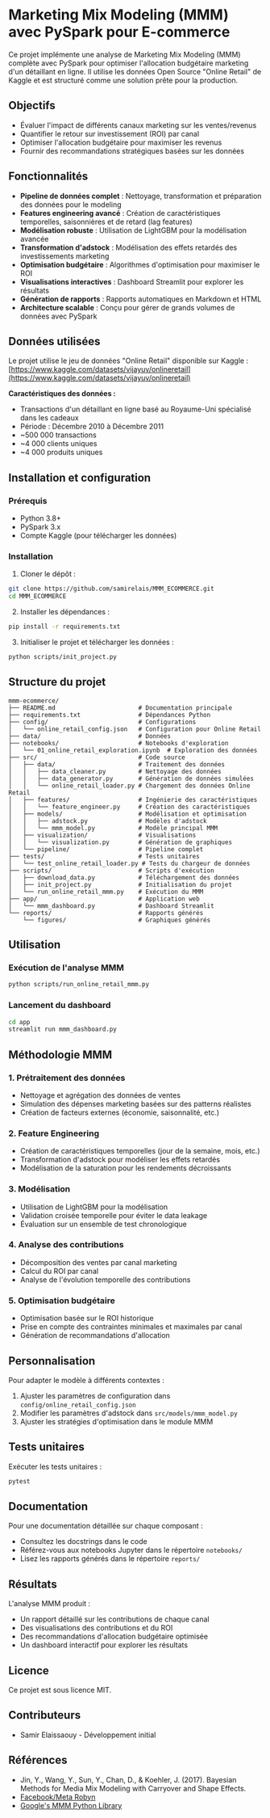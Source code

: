 # Marketing Mix Modeling (MMM) avec PySpark pour E-commerce

Ce projet implémente une analyse de Marketing Mix Modeling (MMM) complète avec PySpark pour optimiser l'allocation budgétaire marketing d'un détaillant en ligne. Il utilise les données Open Source "Online Retail" de Kaggle et est structuré comme une solution prête pour la production.

## Objectifs

- Évaluer l'impact de différents canaux marketing sur les ventes/revenus
- Quantifier le retour sur investissement (ROI) par canal
- Optimiser l'allocation budgétaire pour maximiser les revenus
- Fournir des recommandations stratégiques basées sur les données

## Fonctionnalités

- **Pipeline de données complet** : Nettoyage, transformation et préparation des données pour le modeling
- **Features engineering avancé** : Création de caractéristiques temporelles, saisonnières et de retard (lag features)
- **Modélisation robuste** : Utilisation de LightGBM pour la modélisation avancée
- **Transformation d'adstock** : Modélisation des effets retardés des investissements marketing
- **Optimisation budgétaire** : Algorithmes d'optimisation pour maximiser le ROI
- **Visualisations interactives** : Dashboard Streamlit pour explorer les résultats
- **Génération de rapports** : Rapports automatiques en Markdown et HTML
- **Architecture scalable** : Conçu pour gérer de grands volumes de données avec PySpark

## Données utilisées

Le projet utilise le jeu de données "Online Retail" disponible sur Kaggle : [https://www.kaggle.com/datasets/vijayuv/onlineretail](https://www.kaggle.com/datasets/vijayuv/onlineretail)

**Caractéristiques des données :**
- Transactions d'un détaillant en ligne basé au Royaume-Uni spécialisé dans les cadeaux
- Période : Décembre 2010 à Décembre 2011
- ~500 000 transactions
- ~4 000 clients uniques
- ~4 000 produits uniques

## Installation et configuration

### Prérequis

- Python 3.8+
- PySpark 3.x
- Compte Kaggle (pour télécharger les données)

### Installation

1. Cloner le dépôt :
```bash
git clone https://github.com/samirelais/MMM_ECOMMERCE.git
cd MMM_ECOMMERCE
```

2. Installer les dépendances :
```bash
pip install -r requirements.txt
```

3. Initialiser le projet et télécharger les données :
```bash
python scripts/init_project.py
```

## Structure du projet

```
mmm-ecommerce/
├── README.md                       # Documentation principale
├── requirements.txt                # Dépendances Python
├── config/                         # Configurations
│   └── online_retail_config.json   # Configuration pour Online Retail
├── data/                           # Données
├── notebooks/                      # Notebooks d'exploration
│   └── 01_online_retail_exploration.ipynb  # Exploration des données
├── src/                            # Code source
│   ├── data/                       # Traitement des données
│   │   ├── data_cleaner.py         # Nettoyage des données
│   │   ├── data_generator.py       # Génération de données simulées
│   │   └── online_retail_loader.py # Chargement des données Online Retail
│   ├── features/                   # Ingénierie des caractéristiques
│   │   └── feature_engineer.py     # Création des caractéristiques
│   ├── models/                     # Modélisation et optimisation
│   │   ├── adstock.py              # Modèles d'adstock
│   │   └── mmm_model.py            # Modèle principal MMM
│   ├── visualization/              # Visualisations
│   │   └── visualization.py        # Génération de graphiques
│   └── pipeline/                   # Pipeline complet
├── tests/                          # Tests unitaires
│   └── test_online_retail_loader.py # Tests du chargeur de données
├── scripts/                        # Scripts d'exécution
│   ├── download_data.py            # Téléchargement des données
│   ├── init_project.py             # Initialisation du projet
│   └── run_online_retail_mmm.py    # Exécution du MMM
├── app/                            # Application web
│   └── mmm_dashboard.py            # Dashboard Streamlit
└── reports/                        # Rapports générés
    └── figures/                    # Graphiques générés
```

## Utilisation

### Exécution de l'analyse MMM

```bash
python scripts/run_online_retail_mmm.py
```

### Lancement du dashboard

```bash
cd app
streamlit run mmm_dashboard.py
```

## Méthodologie MMM

### 1. Prétraitement des données

- Nettoyage et agrégation des données de ventes
- Simulation des dépenses marketing basées sur des patterns réalistes
- Création de facteurs externes (économie, saisonnalité, etc.)

### 2. Feature Engineering

- Création de caractéristiques temporelles (jour de la semaine, mois, etc.)
- Transformation d'adstock pour modéliser les effets retardés
- Modélisation de la saturation pour les rendements décroissants

### 3. Modélisation

- Utilisation de LightGBM pour la modélisation
- Validation croisée temporelle pour éviter le data leakage
- Évaluation sur un ensemble de test chronologique

### 4. Analyse des contributions

- Décomposition des ventes par canal marketing
- Calcul du ROI par canal
- Analyse de l'évolution temporelle des contributions

### 5. Optimisation budgétaire

- Optimisation basée sur le ROI historique
- Prise en compte des contraintes minimales et maximales par canal
- Génération de recommandations d'allocation

## Personnalisation

Pour adapter le modèle à différents contextes :

1. Ajuster les paramètres de configuration dans `config/online_retail_config.json`
2. Modifier les paramètres d'adstock dans `src/models/mmm_model.py`
3. Ajuster les stratégies d'optimisation dans le module MMM

## Tests unitaires

Exécuter les tests unitaires :

```bash
pytest
```

## Documentation

Pour une documentation détaillée sur chaque composant :
- Consultez les docstrings dans le code
- Référez-vous aux notebooks Jupyter dans le répertoire `notebooks/`
- Lisez les rapports générés dans le répertoire `reports/`

## Résultats

L'analyse MMM produit :
- Un rapport détaillé sur les contributions de chaque canal
- Des visualisations des contributions et du ROI
- Des recommandations d'allocation budgétaire optimisée
- Un dashboard interactif pour explorer les résultats

## Licence

Ce projet est sous licence MIT.

## Contributeurs

- Samir Elaissaouy - Développement initial

## Références

- Jin, Y., Wang, Y., Sun, Y., Chan, D., & Koehler, J. (2017). Bayesian Methods for Media Mix Modeling with Carryover and Shape Effects.
- [Facebook/Meta Robyn](https://github.com/facebookexperimental/Robyn)
- [Google's MMM Python Library](https://github.com/google/lightweight_mmm)
